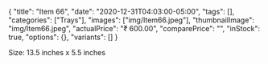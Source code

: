 {
    "title": "Item 66",
    "date": "2020-12-31T04:03:00-05:00",
    "tags": [],
    "categories": ["Trays"],
    "images": ["img/Item66.jpeg"],
    "thumbnailImage": "img/Item66.jpeg",
    "actualPrice": "₹ 600.00",
    "comparePrice": "",
    "inStock": true,
    "options": {},
    "variants": []
}


Size: 13.5 inches x 5.5 inches
